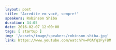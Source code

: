 ```yaml
---
layout: post
title: "Acredite em você, sempre!"
speakers: Robinson Shiba
duration: 34:05
date: 2016-02-07 12:00:00
tags: [ startup ]
img: '/assets/image/speakers/robinson-shiba.jpg'
link: https://www.youtube.com/watch?v=POAfq1FyFBM
---
```

